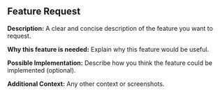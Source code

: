 ## Feature Request

**Description:**
A clear and concise description of the feature you want to request.

**Why this feature is needed:**
Explain why this feature would be useful.

**Possible Implementation:**
Describe how you think the feature could be implemented (optional).

**Additional Context:**
Any other context or screenshots.
